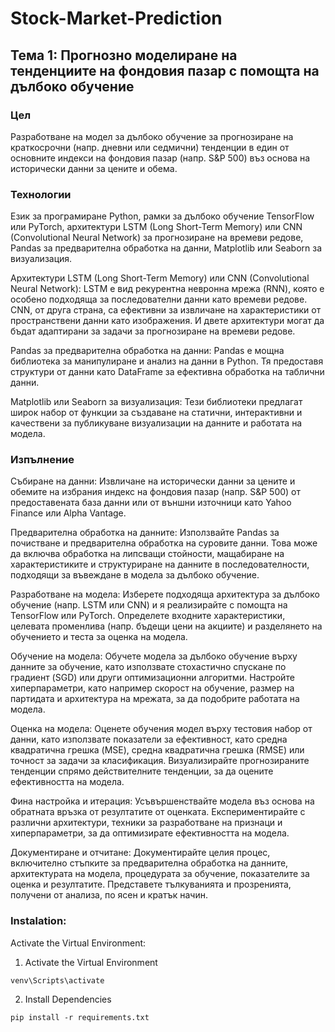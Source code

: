 # Stock-Market-Prediction

## Тема 1: Прогнозно моделиране на тенденциите на фондовия пазар с помощта на дълбоко обучение

### Цел
Разработване на модел за дълбоко обучение за прогнозиране на краткосрочни (напр. дневни или седмични) тенденции в един от основните индекси на фондовия пазар (напр. S&P 500) въз основа на исторически данни за цените и обема.

### Технологии 
Език за програмиране Python, рамки за дълбоко обучение TensorFlow или PyTorch, архитектури LSTM (Long Short-Term Memory) или CNN (Convolutional Neural Network) за прогнозиране на времеви редове, Pandas за предварителна обработка на данни, Matplotlib или Seaborn за визуализация.

Архитектури LSTM (Long Short-Term Memory) или CNN (Convolutional Neural Network): LSTM е вид рекурентна невронна мрежа (RNN), която е особено подходяща за последователни данни като времеви редове. CNN, от друга страна, са ефективни за извличане на характеристики от пространствени данни като изображения. И двете архитектури могат да бъдат адаптирани за задачи за прогнозиране на времеви редове.

Pandas за предварителна обработка на данни: Pandas е мощна библиотека за манипулиране и анализ на данни в Python. Тя предоставя структури от данни като DataFrame за ефективна обработка на таблични данни.

Matplotlib или Seaborn за визуализация: Тези библиотеки предлагат широк набор от функции за създаване на статични, интерактивни и качествени за публикуване визуализации на данните и работата на модела.

### Изпълнение

Събиране на данни: Извличане на исторически данни за цените и обемите на избрания индекс на фондовия пазар (напр. S&P 500) от предоставената база данни или от външни източници като Yahoo Finance или Alpha Vantage.

Предварителна обработка на данните: Използвайте Pandas за почистване и предварителна обработка на суровите данни. Това може да включва обработка на липсващи стойности, мащабиране на характеристиките и структуриране на данните в последователности, подходящи за въвеждане в модела за дълбоко обучение.

Разработване на модела: Изберете подходяща архитектура за дълбоко обучение (напр. LSTM или CNN) и я реализирайте с помощта на TensorFlow или PyTorch. Определете входните характеристики, целевата променлива (напр. бъдещи цени на акциите) и разделянето на обучението и теста за оценка на модела.

Обучение на модела: Обучете модела за дълбоко обучение върху данните за обучение, като използвате стохастично спускане по градиент (SGD) или други оптимизационни алгоритми. Настройте хиперпараметри, като например скорост на обучение, размер на партидата и архитектура на мрежата, за да подобрите работата на модела.

Оценка на модела: Оценете обучения модел върху тестовия набор от данни, като използвате показатели за ефективност, като средна квадратична грешка (MSE), средна квадратична грешка (RMSE) или точност за задачи за класификация. Визуализирайте прогнозираните тенденции спрямо действителните тенденции, за да оцените ефективността на модела.

Фина настройка и итерация: Усъвършенствайте модела въз основа на обратната връзка от резултатите от оценката. Експериментирайте с различни архитектури, техники за разработване на признаци и хиперпараметри, за да оптимизирате ефективността на модела.

Документиране и отчитане: Документирайте целия процес, включително стъпките за предварителна обработка на данните, архитектурата на модела, процедурата за обучение, показателите за оценка и резултатите. Представете тълкуванията и прозренията, получени от анализа, по ясен и кратък начин.

### Instalation:

Activate the Virtual Environment:

1. Activate the Virtual Environment

``` venv\Scripts\activate ```

2. Install Dependencies

``` pip install -r requirements.txt ```